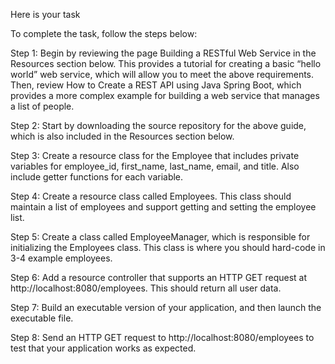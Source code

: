 Here is your task

To complete the task, follow the steps below:

Step 1: Begin by reviewing the page Building a RESTful Web Service in the Resources section below. This provides a tutorial for creating a basic “hello world” web service, which will allow you to meet the above requirements. Then, review How to Create a REST API using Java Spring Boot, which provides a more complex example for building a web service that manages a list of people.

Step 2: Start by downloading the source repository for the above guide, which is also included in the Resources section below.

Step 3: Create a resource class for the Employee that includes private variables for employee_id, first_name, last_name, email, and title. Also include getter functions for each variable.

Step 4: Create a resource class called Employees. This class should maintain a list of employees and support getting and setting the employee list.

Step 5: Create a class called EmployeeManager, which is responsible for initializing the Employees class. This class is where you should hard-code in 3-4 example employees.

Step 6: Add a resource controller that supports an HTTP GET request at http://localhost:8080/employees. This should return all user data.

Step 7: Build an executable version of your application, and then launch the executable file.

Step 8: Send an HTTP GET request to http://localhost:8080/employees to test that your application works as expected.

